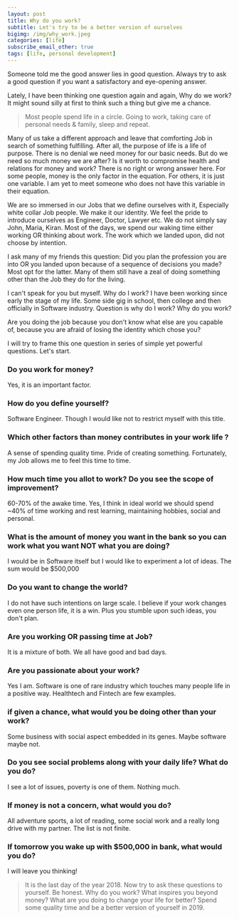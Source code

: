 ```yaml
---
layout: post
title: Why do you work?
subtitle: Let's try to be a better version of ourselves
bigimg: /img/why_work.jpeg
categories: [life]
subscribe_email_other: true
tags: [life, personal development]
---
```


Someone told me the good answer lies in good question. Always try to ask a good question if you want a satisfactory and eye-opening answer. 

Lately, I have been thinking one question again and again, Why do we work? It might sound silly at first to think such a thing but give me a chance.

>Most people spend life in a circle. Going to work, taking care of personal needs & family, sleep and repeat.

Many of us take a different approach and leave that comforting Job in search of something fulfilling. After all, the purpose of life is a life of purpose. There is no denial we need money for our basic needs. But do we need so much money we are after? Is it worth to compromise health and relations for money and work? There is no right or wrong answer here. For some people, money is the only factor in the equation. For others, it is just one variable. I am yet to meet someone who does not have this variable in their equation.

We are so immersed in our Jobs that we define ourselves with it, Especially white collar Job people. We make it our identity. We feel the pride to introduce ourselves as Engineer, Doctor, Lawyer etc. We do not simply say John, Maria, Kiran. Most of the days, we spend our waking time either working OR thinking about work. The work which we landed upon, did not choose by intention. 

I ask many of my friends this question: Did you plan the profession you are into OR you landed upon because of a sequence of decisions you made? Most opt for the latter. Many of them still have a zeal of doing something other than the Job they do for the living. 

I can't speak for you but myself. Why do I work? I have been working since early the stage of my life. Some side gig in school, then college and then officially in Software industry. Question is why do I work? Why do you work?

Are you doing the job because you don't know what else are you capable of, because you are afraid of losing the identity which chose you?

I will try to frame this one question in series of simple yet powerful questions. Let's start.

### Do you work for money?
Yes, it is an important factor. 

### How do you define yourself?
Software Engineer. Though I would like not to restrict myself with this title.

### Which other factors than money contributes in your work life ?
A sense of spending quality time. Pride of creating something. Fortunately, my Job allows me to feel this time to time.

### How much time you allot to work? Do you see the scope of improvement?
60-70% of the awake time. Yes, I think in ideal world we should spend ~40% of time working and rest learning, maintaining hobbies, social and personal.

### What is the amount of money you want in the bank so you can work what you want NOT what you are doing?
I would be in Software itself but I would like to experiment a lot of ideas. The sum would be $500,000

### Do you want to change the world? 
I do not have such intentions on large scale. I believe if your work changes even one person life, it is a win. Plus you stumble upon such ideas, you don't plan.

### Are you working OR passing time at Job?
It is a mixture of both. We all have good and bad days.

### Are you passionate about your work?
Yes I am. Software is one of rare industry which touches many people life in a positive way. Healthtech and Fintech are few examples.

### if given a chance, what would you be doing other than your work?
Some business with social aspect embedded in its genes. Maybe software maybe not.

### Do you see social problems along with your daily life? What do you do?
I see a lot of issues, poverty is one of them. Nothing much. 

### If money is not a concern, what would you do?
All adventure sports, a lot of reading, some social work and a really long drive with my partner. The list is not finite.

### If tomorrow you wake up with $500,000 in bank, what would you do?
I will leave you thinking!

>It is the last day of the year 2018. Now try to ask these questions to yourself. Be honest. Why do you work? What inspires you beyond money? What are you doing to change your life for better? Spend some quality time and be a better version of yourself in 2019.






